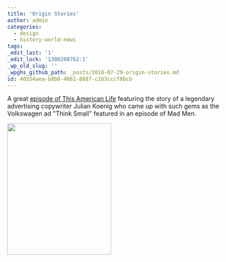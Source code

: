 ```yaml
---
title: 'Origin Stories'
author: admin
categories:
  - design
  - history-world-news
tags: 
_edit_last: '1'
_edit_lock: '1300200762:1'
_wp_old_slug: ''
_wpghs_github_path: _posts/2010-07-29-origin-stories.md
id: 40554aea-b8b6-4661-88d7-c163cccf8bcb
---
```

<p>A great <a href="http://www.thisamericanlife.org/radio-archives/episode/383/Origin-Story">episode of This American Life</a> featuring the story of a legendary advertising copywriter Julian Koenig who came up with such gems as the Volkswagen ad "Think Small" featured in an episode of Mad Men.</p>
<p><a href="https://chrisenns.com/wp-content/uploads/2010/07/thinksmall.jpg"><img src="https://chrisenns.com/wp-content/uploads/2010/07/thinksmall-238x300.jpg" alt="" title="Think Small" width="238" height="300" class="aligncenter size-medium wp-image-9929" /></a></p>
